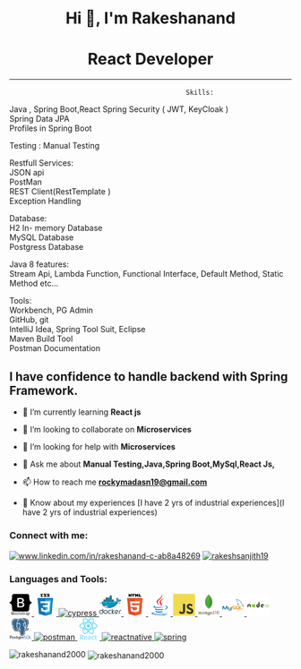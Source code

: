 <h1 align="center">Hi 👋, I'm Rakeshanand</h1>
<h1 align="center">React Developer</h1>


---------------------------------------------------------------------------------------------------------------------------------------------                                    
                                                Skills:  

Java , Spring Boot,React
Spring Security ( JWT, KeyCloak )  
Spring Data JPA  
Profiles in Spring Boot  

Testing :
Manual Testing

Restfull Services:  
JSON api  
PostMan  
REST Client(RestTemplate )  
Exception Handling  

Database:  
H2 In- memory Database  
MySQL Database  
Postgress Database  

Java 8 features:  
Stream Api, Lambda Function, Functional Interface, Default Method, Static Method etc...  

Tools:  
Workbench, PG Admin  
GitHub, git  
IntelliJ Idea, Spring Tool Suit, Eclipse  
Maven Build Tool  
Postman Documentation  

I have confidence to handle backend with Spring Framework.  
----------------------------------------------------------------------------------------------------------------------------------------------


- 🌱 I’m currently learning **React js**

- 👯 I’m looking to collaborate on **Microservices**

- 🤝 I’m looking for help with **Microservices**

- 💬 Ask me about **Manual Testing,Java,Spring Boot,MySql,React Js,**

- 📫 How to reach me **rockymadasn19@gmail.com**

- 📄 Know about my experiences [I have 2 yrs of industrial experiences](I have 2 yrs of industrial experiences)

<h3 align="left">Connect with me:</h3>
<p align="left">
<a href="https://linkedin.com/in/www.linkedin.com/in/rakeshanand-c-ab8a48269" target="blank"><img align="center" src="https://raw.githubusercontent.com/rahuldkjain/github-profile-readme-generator/master/src/images/icons/Social/linked-in-alt.svg" alt="www.linkedin.com/in/rakeshanand-c-ab8a48269" height="30" width="40" /></a>
<a href="https://www.hackerrank.com/rakeshsanjith19" target="blank"><img align="center" src="https://raw.githubusercontent.com/rahuldkjain/github-profile-readme-generator/master/src/images/icons/Social/hackerrank.svg" alt="rakeshsanjith19" height="30" width="40" /></a>
</p>

<h3 align="left">Languages and Tools:</h3>
<p align="left"> <a href="https://getbootstrap.com" target="_blank" rel="noreferrer"> <img src="https://raw.githubusercontent.com/devicons/devicon/master/icons/bootstrap/bootstrap-plain-wordmark.svg" alt="bootstrap" width="40" height="40"/> </a> <a href="https://www.w3schools.com/css/" target="_blank" rel="noreferrer"> <img src="https://raw.githubusercontent.com/devicons/devicon/master/icons/css3/css3-original-wordmark.svg" alt="css3" width="40" height="40"/> </a> <a href="https://www.cypress.io" target="_blank" rel="noreferrer"> <img src="https://raw.githubusercontent.com/simple-icons/simple-icons/6e46ec1fc23b60c8fd0d2f2ff46db82e16dbd75f/icons/cypress.svg" alt="cypress" width="40" height="40"/> </a> <a href="https://www.docker.com/" target="_blank" rel="noreferrer"> <img src="https://raw.githubusercontent.com/devicons/devicon/master/icons/docker/docker-original-wordmark.svg" alt="docker" width="40" height="40"/> </a> <a href="https://www.w3.org/html/" target="_blank" rel="noreferrer"> <img src="https://raw.githubusercontent.com/devicons/devicon/master/icons/html5/html5-original-wordmark.svg" alt="html5" width="40" height="40"/> </a> <a href="https://www.java.com" target="_blank" rel="noreferrer"> <img src="https://raw.githubusercontent.com/devicons/devicon/master/icons/java/java-original.svg" alt="java" width="40" height="40"/> </a> <a href="https://developer.mozilla.org/en-US/docs/Web/JavaScript" target="_blank" rel="noreferrer"> <img src="https://raw.githubusercontent.com/devicons/devicon/master/icons/javascript/javascript-original.svg" alt="javascript" width="40" height="40"/> </a> <a href="https://www.mongodb.com/" target="_blank" rel="noreferrer"> <img src="https://raw.githubusercontent.com/devicons/devicon/master/icons/mongodb/mongodb-original-wordmark.svg" alt="mongodb" width="40" height="40"/> </a> <a href="https://www.mysql.com/" target="_blank" rel="noreferrer"> <img src="https://raw.githubusercontent.com/devicons/devicon/master/icons/mysql/mysql-original-wordmark.svg" alt="mysql" width="40" height="40"/> </a> <a href="https://nodejs.org" target="_blank" rel="noreferrer"> <img src="https://raw.githubusercontent.com/devicons/devicon/master/icons/nodejs/nodejs-original-wordmark.svg" alt="nodejs" width="40" height="40"/> </a> <a href="https://www.postgresql.org" target="_blank" rel="noreferrer"> <img src="https://raw.githubusercontent.com/devicons/devicon/master/icons/postgresql/postgresql-original-wordmark.svg" alt="postgresql" width="40" height="40"/> </a> <a href="https://postman.com" target="_blank" rel="noreferrer"> <img src="https://www.vectorlogo.zone/logos/getpostman/getpostman-icon.svg" alt="postman" width="40" height="40"/> </a> <a href="https://reactjs.org/" target="_blank" rel="noreferrer"> <img src="https://raw.githubusercontent.com/devicons/devicon/master/icons/react/react-original-wordmark.svg" alt="react" width="40" height="40"/> </a> <a href="https://reactnative.dev/" target="_blank" rel="noreferrer"> <img src="https://reactnative.dev/img/header_logo.svg" alt="reactnative" width="40" height="40"/> </a> <a href="https://spring.io/" target="_blank" rel="noreferrer"> <img src="https://www.vectorlogo.zone/logos/springio/springio-icon.svg" alt="spring" width="40" height="40"/> </a> </p>

<p><img align="left" src="https://github-readme-stats.vercel.app/api/top-langs?username=rakeshanand2000&show_icons=true&locale=en&layout=compact" alt="rakeshanand2000" /></p>

<p>&nbsp;<img align="center" src="https://github-readme-stats.vercel.app/api?username=rakeshanand2000&show_icons=true&locale=en" alt="rakeshanand2000" /></p>
